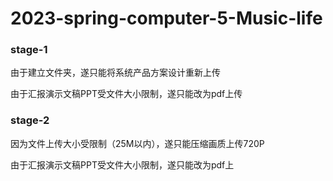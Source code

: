 # 2023-spring-computer-5-Music-life
### stage-1
由于建立文件夹，遂只能将系统产品方案设计重新上传

由于汇报演示文稿PPT受文件大小限制，遂只能改为pdf上传

### stage-2
因为文件上传大小受限制（25M以内），遂只能压缩画质上传720P

由于汇报演示文稿PPT受文件大小限制，遂只能改为pdf上
